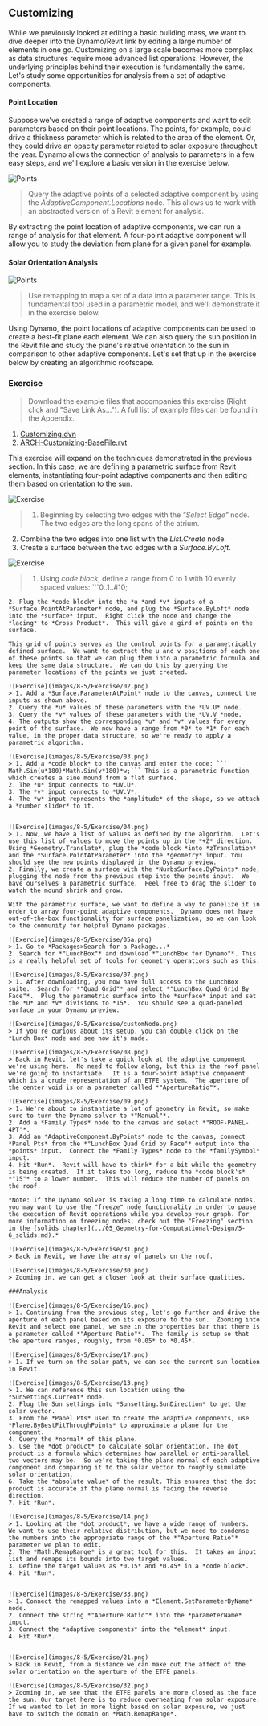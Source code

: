 ## Customizing
While we previously looked at editing a basic building mass, we want to dive deeper into the Dynamo/Revit link by editing a large number of elements in one go. Customizing on a large scale becomes more complex as data structures require more advanced list operations.  However, the underlying principles behind their execution is fundamentally the same.  Let's study some opportunities for analysis from a set of adaptive components.

#### Point Location
Suppose we've created a range of adaptive components and want to edit parameters based on their point locations.  The points, for example, could drive a thickness parameter which is related to the area of the element. Or, they could drive an opacity parameter related to solar exposure throughout the year. Dynamo allows the connection of analysis to parameters in a few easy steps, and we'll explore a basic version in the exercise below.

![Points](images/8-5/points.png)
> Query the adaptive points of a selected adaptive component by using the *AdaptiveComponent.Locations* node.  This allows us to work with an abstracted version of a Revit element for analysis.

By extracting the point location of adaptive components, we can run a range of analysis for that element.  A four-point adaptive component will allow you to study the deviation from plane for a given panel for example.

#### Solar Orientation Analysis
![Points](images/8-5/points.png)
> Use remapping to map a set of a data into a parameter range.  This is fundamental tool used in a parametric model, and we'll demonstrate it in the exercise below.

Using Dynamo, the point locations of adaptive components can be used to create a best-fit plane each element.  We can also query the sun position in the Revit file and study the plane's relative orientation to the sun in comparison to other adaptive components.  Let's set that up in the exercise below by creating an algorithmic roofscape.

### Exercise
>Download the example files that accompanies this exercise (Right click and "Save Link As..."). A full list of example files can be found in the Appendix.
1. [Customizing.dyn](datasets/8-5/Customizing.dyn)
2. [ARCH-Customizing-BaseFile.rvt](datasets/8-5/ARCH-Customizing-BaseFile.rvt)


This exercise will expand on the techniques demonstrated in the previous section.  In this case, we are defining a parametric surface from Revit elements, instantiating four-point adaptive components and then editing them based on orientation to the sun.

![Exercise](images/8-5/Exercise/00.png)
> 1. Beginning by selecting two edges with the *"Select Edge"* node.  The two edges are the long spans of the atrium.
2.  Combine the two edges into one list with the *List.Create* node.
3. Create a surface between the two edges with a *Surface.ByLoft*.

![Exercise](images/8-5/Exercise/01.png)
> 1. Using *code block*, define a range from 0 to 1 with 10 evenly spaced values: ```0..1..#10;
```
2. Plug the *code block* into the *u *and *v* inputs of a *Surface.PointAtParameter* node, and plug the *Surface.ByLoft* node into the *surface* input.  Right click the node and change the *lacing* to *Cross Product*.  This will give a gird of points on the surface.

This grid of points serves as the control points for a parametrically defined surface.  We want to extract the u and v positions of each one of these points so that we can plug them into a parametric formula and keep the same data structure.  We can do this by querying the parameter locations of the points we just created.

![Exercise](images/8-5/Exercise/02.png)
> 1. Add a *Surface.ParameterAtPoint* node to the canvas, connect the inputs as shown above.
2. Query the *u* values of these parameters with the *UV.U* node.
3. Query the *v* values of these parameters with the *UV.V *node.
4. The outputs show the corresponding *u* and *v* values for every point of the surface.  We now have a range from *0* to *1* for each value, in the proper data structure, so we're ready to apply a parametric algorithm.

![Exercise](images/8-5/Exercise/03.png)
> 1. Add a *code block* to the canvas and enter the code: ```
Math.Sin(u*180)*Math.Sin(v*180)*w;``` This is a parametric function which creates a sine mound from a flat surface.
2. The *u* input connects to *UV.U*.
3. The *v* input connects to *UV.V*.
4. The *w* input represents the *amplitude* of the shape, so we attach a *number slider* to it.


![Exercise](images/8-5/Exercise/04.png)
> 1. Now, we have a list of values as defined by the algorithm.  Let's use this list of values to move the points up in the *+Z* direction.  Using *Geometry.Translate*, plug the *code block *into *zTranslation* and the *Surface.PointAtParameter* into the *geometry* input. You should see the new points displayed in the Dynamo preview.
2. Finally, we create a surface with the *NurbsSurface.ByPoints* node, plugging the node from the previous step into the points input.  We have ourselves a parametric surface.  Feel free to drag the slider to watch the mound shrink and grow.

With the parametric surface, we want to define a way to panelize it in order to array four-point adaptive components.  Dynamo does not have out-of-the-box functionality for surface panelization, so we can look to the community for helpful Dynamo packages.

![Exercise](images/8-5/Exercise/05a.png)
> 1. Go to *Packages>Search for a Package...*
2. Search for *"LunchBox"* and download *"LunchBox for Dynamo"*. This is a really helpful set of tools for geometry operations such as this.

![Exercise](images/8-5/Exercise/07.png)
> 1. After downloading, you now have full access to the LunchBox suite.  Search for *"Quad Grid"* and select *"LunchBox Quad Grid By Face"*.  Plug the parametric surface into the *surface* input and set the *U* and *V* divisions to *15*.  You should see a quad-paneled surface in your Dynamo preview.

![Exercise](images/8-5/Exercise/customNode.png)
> If you're curious about its setup, you can double click on the *Lunch Box* node and see how it's made.

![Exercise](images/8-5/Exercise/08.png)
> Back in Revit, let's take a quick look at the adaptive component we're using here.  No need to follow along, but this is the roof panel we're going to instantiate.  It is a four-point adaptive component which is a crude representation of an ETFE system.  The aperture of the center void is on a parameter called *"ApertureRatio"*.

![Exercise](images/8-5/Exercise/09.png)
> 1. We're about to instantiate a lot of geometry in Revit, so make sure to turn the Dynamo solver to *"Manual"*.
2. Add a *Family Types* node to the canvas and select *"ROOF-PANEL-4PT"*.
3. Add an *AdaptiveComponent.ByPoints* node to the canvas, connect *Panel Pts* from the *"LunchBox Quad Grid by Face"* output into the *points* input.  Connect the *Family Types* node to the *familySymbol* input.
4. Hit *Run*.  Revit will have to think* for a bit while the geometry is being created.  If it takes too long, reduce the *code block's* *"15"* to a lower number.  This will reduce the number of panels on the roof.

*Note: If the Dynamo solver is taking a long time to calculate nodes, you may want to use the "freeze" node functionality in order to pause the execution of Revit operations while you develop your graph. For more information on freezing nodes, check out the "Freezing" section in the [solids chapter](../05_Geometry-for-Computational-Design/5-6_solids.md).*

![Exercise](images/8-5/Exercise/31.png)
> Back in Revit, we have the array of panels on the roof.

![Exercise](images/8-5/Exercise/30.png)
> Zooming in, we can get a closer look at their surface qualities.

###Analysis

![Exercise](images/8-5/Exercise/16.png)
> 1. Continuing from the previous step, let's go further and drive the aperture of each panel based on its exposure to the sun.  Zooming into Revit and select one panel, we see in the properties bar that there is a parameter called *"Aperture Ratio"*.  The family is setup so that the aperture ranges, roughly, from *0.05* to *0.45*.

![Exercise](images/8-5/Exercise/17.png)
> 1. If we turn on the solar path, we can see the current sun location in Revit.

![Exercise](images/8-5/Exercise/13.png)
> 1. We can reference this sun location using the *SunSettings.Current* node.
2. Plug the Sun settings into *Sunsetting.SunDirection* to get the solar vector.
3. From the *Panel Pts* used to create the adaptive components, use *Plane.ByBestFitThroughPoints* to approximate a plane for the component.
4. Query the *normal* of this plane.
5. Use the *dot product* to calculate solar orientation. The dot product is a formula which determines how parallel or anti-parallel two vectors may be.  So we're taking the plane normal of each adaptive component and comparing it to the solar vector to roughly simulate solar orientation.
6. Take the *absolute value* of the result. This ensures that the dot product is accurate if the plane normal is facing the reverse direction.
7. Hit *Run*.

![Exercise](images/8-5/Exercise/14.png)
> 1. Looking at the *dot product*, we have a wide range of numbers.  We want to use their relative distribution, but we need to condense the numbers into the appropriate range of the *"Aperture Ratio"* parameter we plan to edit.
2. The *Math.RemapRange* is a great tool for this.  It takes an input list and remaps its bounds into two target values.
3. Define the target values as *0.15* and *0.45* in a *code block*.
4. Hit *Run*.


![Exercise](images/8-5/Exercise/33.png)
> 1. Connect the remapped values into a *Element.SetParameterByName* node.
2. Connect the string *"Aperture Ratio"* into the *parameterName* input.
3. Connect the *adaptive components* into the *element* input.
4. Hit *Run*.


![Exercise](images/8-5/Exercise/21.png)
> Back in Revit, from a distance we can make out the affect of the solar orientation on the aperture of the ETFE panels.

![Exercise](images/8-5/Exercise/32.png)
> Zooming in, we see that the ETFE panels are more closed as the face the sun. Our target here is to reduce overheating from solar exposure.  If we wanted to let in more light based on solar exposure, we just have to switch the domain on *Math.RemapRange*.


